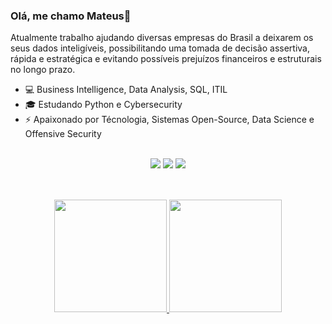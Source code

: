 ### Olá, me chamo Mateus👋

Atualmente trabalho ajudando diversas empresas do Brasil a deixarem os seus dados inteligíveis, possibilitando uma tomada de decisão assertiva, rápida e estratégica e evitando possíveis prejuízos financeiros e estruturais no longo prazo.

- 💻 Business Intelligence, Data Analysis, SQL, ITIL 
- 🎓 Estudando Python e Cybersecurity 
- ⚡ Apaixonado por Técnologia, Sistemas Open-Source, Data Science e Offensive Security

</br>

<div align="center"> 
    <a href="https://www.linkedin.com/in/mateus-albuquerque-rosa-49709520b/" target="_blank"><img src="https://img.shields.io/badge/-LinkedIn-%230077B5?style=for-the-badge&logo=linkedin&logoColor=white" target="_blank"></a>
  <a href = "mailto:mateus.albuquerque.rosa@gmail.com"><img src="https://img.shields.io/badge/-Gmail-%23333?style=for-the-badge&logo=gmail&logoColor=white" target="_blank"></a>
  <a href="https://www.instagram.com/_albuquerque.mateus/" target="_blank"><img src="https://img.shields.io/badge/-Instagram-%23E4405F?style=for-the-badge&logo=instagram&logoColor=white" target="_blank"></a>
</div>

</br>

## 
<div align="center">
  <a href="https://github.com/mateus-albuquerque">
  <img height="180em" src="https://github-readme-stats.vercel.app/api?username=mateus-albuquerque&show_icons=true&theme=tokyonight"/>
  <img height="180em" src="https://github-readme-stats.vercel.app/api/top-langs/?username=mateus-albuquerque&layout=compact&theme=tokyonight"/>
</div>
